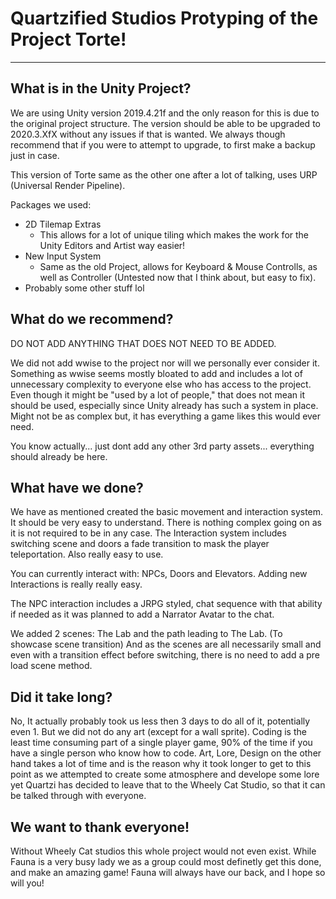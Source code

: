 # Quartzified Studios Protyping of the Project Torte!

<hr>

## What is in the Unity Project?

We are using Unity version 2019.4.21f and the only reason for this is due to the original project structure. The version should be able to be upgraded to 2020.3.XfX without any issues if that is wanted. We always though recommend that if you were to attempt to upgrade, to first make a backup just in case.

This version of Torte same as the other one after a lot of talking, uses URP (Universal Render Pipeline).

Packages we used:

- 2D Tilemap Extras
  - This allows for a lot of unique tiling which makes the work for the Unity Editors and Artist way easier!
- New Input System
  - Same as the old Project, allows for Keyboard & Mouse Controlls, as well as Controller (Untested now that I think about, but easy to fix).
- Probably some other stuff lol

## What do we recommend?

DO NOT ADD ANYTHING THAT DOES NOT NEED TO BE ADDED. 

We did not add wwise to the project nor will we personally ever consider it. Something as wwise seems mostly bloated to add and includes a lot of unnecessary complexity to everyone else who has access to the project. Even though it might be "used by a lot of people," that does not mean it should be used, especially since Unity already has such a system in place. Might not be as complex but, it has everything a game likes this would ever need.

You know actually... just dont add any other 3rd party assets... everything should already be here.

## What have we done?

We have as mentioned created the basic movement and interaction system. It should be very easy to understand. There is nothing complex going on as it is not required to be in any case. The Interaction system includes switching scene and doors a fade transition to mask the player teleportation. Also really easy to use.

You can currently interact with: NPCs, Doors and Elevators. Adding new Interactions is really really easy.

The NPC interaction includes a JRPG styled, chat sequence with that ability if needed as it was planned to add a Narrator Avatar to the chat.

We added 2 scenes: The Lab and the path leading to The Lab. (To showcase scene transition)
And as the scenes are all necessarily small and even with a transition effect before switching, there is no need to add a pre load scene method.

## Did it take long?

No, It actually probably took us less then 3 days to do all of it, potentially even 1. But we did not do any art (except for a wall sprite). Coding is the least time consuming part of a single player game, 90% of the time if you have a single person who know how to code. Art, Lore, Design on the other hand takes a lot of time and is the reason why it took longer to get to this point as we attempted to create some atmosphere and develope some lore yet Quartzi has decided to leave that to the Wheely Cat Studio, so that it can be talked through with everyone.

## We want to thank everyone!

Without Wheely Cat studios this whole project would not even exist. While Fauna is a very busy lady we as a group could most definetly get this done, and make an amazing game! Fauna will always have our back, and I hope so will you!
